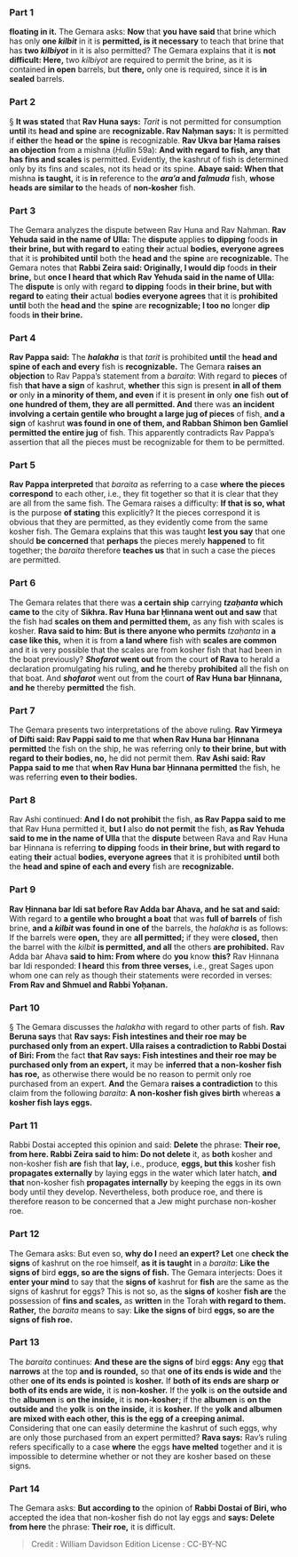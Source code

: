 
### Part 1
<b>floating in it.</b> The Gemara asks: <b>Now</b> that <b>you have said</b> that brine which has only <b>one <i>kilbit</i></b> in it is <b>permitted, is it necessary</b> to teach that brine that has <b>two <i>kilbiyot</i></b> in it is also permitted? The Gemara explains that it is <b>not difficult: Here,</b> two <i>kilbiyot</i> are required to permit the brine, as it is contained <b>in open</b> barrels, but <b>there,</b> only one is required, since it is <b>in sealed</b> barrels.

### Part 2
§ <b>It was stated</b> that <b>Rav Huna says:</b> <i>Tarit</i> is not permitted for consumption <b>until</b> its <b>head and spine</b> are <b>recognizable. Rav Naḥman says:</b> It is permitted if <b>either</b> the <b>head or</b> the <b>spine</b> is recognizable. <b>Rav Ukva bar Ḥama raises an objection</b> from a mishna (<i>Ḥullin</i> 59a): <b>And with regard to fish, any that has fins and scales</b> is permitted. Evidently, the kashrut of fish is determined only by its fins and scales, not its head or its spine. <b>Abaye said: When that</b> mishna <b>is taught,</b> it is <b>in</b> reference to the <b><i>ara’a</i> and <i>falmuda</i></b> fish, <b>whose heads are similar to</b> the heads of <b>non-kosher</b> fish.

### Part 3
The Gemara analyzes the dispute between Rav Huna and Rav Naḥman. <b>Rav Yehuda said in the name of Ulla:</b> The <b>dispute</b> applies <b>to dipping</b> foods <b>in their brine, but with regard to</b> eating <b>their</b> actual <b>bodies, everyone agrees</b> that it is <b>prohibited until</b> both the <b>head and</b> the <b>spine</b> are <b>recognizable.</b> The Gemara notes that <b>Rabbi Zeira said: Originally, I would dip</b> foods <b>in their brine,</b> but <b>once I heard that which Rav Yehuda said in the name of Ulla:</b> The <b>dispute</b> is only with regard <b>to dipping</b> foods <b>in their brine, but with regard to</b> eating <b>their</b> actual <b>bodies everyone agrees</b> that it is <b>prohibited until</b> both the <b>head and</b> the <b>spine</b> are <b>recognizable; I too no</b> longer <b>dip</b> foods <b>in their brine.</b>

### Part 4
<b>Rav Pappa said:</b> The <b><i>halakha</i></b> is that <i>tarit</i> is prohibited <b>until</b> the <b>head and spine of each and every</b> fish is <b>recognizable.</b> The Gemara <b>raises an objection</b> to Rav Pappa’s statement from a <i>baraita</i>: With regard to <b>pieces</b> of fish <b>that have a sign</b> of kashrut, <b>whether</b> this sign is present <b>in all of them or</b> only <b>in a minority of them, and even</b> if it is present <b>in</b> only <b>one</b> fish <b>out of one hundred of them, they are all permitted. And</b> there was <b>an incident involving a certain gentile who brought a large jug of pieces</b> of fish, <b>and a sign</b> of kashrut <b>was found in one of them, and Rabban Shimon ben Gamliel permitted the entire jug</b> of fish. This apparently contradicts Rav Pappa’s assertion that all the pieces must be recognizable for them to be permitted.

### Part 5
<b>Rav Pappa interpreted</b> that <i>baraita</i> as referring to a case <b>where the pieces correspond</b> to each other, i.e., they fit together so that it is clear that they are all from the same fish. The Gemara raises a difficulty: <b>If that is so, what</b> is the purpose <b>of stating</b> this explicitly? It the pieces correspond it is obvious that they are permitted, as they evidently come from the same kosher fish. The Gemara explains that this was taught <b>lest you say</b> that one should <b>be concerned</b> that <b>perhaps</b> the pieces merely <b>happened</b> to fit together; the <i>baraita</i> therefore <b>teaches us</b> that in such a case the pieces are permitted.

### Part 6
The Gemara relates that there was <b>a certain ship</b> carrying <b><i>tzaḥanta</i> which came to</b> the city of <b>Sikhra. Rav Huna bar Ḥinnana went out and saw</b> that the fish had <b>scales on them and permitted them,</b> as any fish with scales is kosher. <b>Rava said to him: But is there anyone who permits</b> <i>tzaḥanta</i> in <b>a case like this,</b> when it is from <b>a land where</b> fish with <b>scales are common</b> and it is very possible that the scales are from kosher fish that had been in the boat previously? <b><i>Shofarot</i> went out</b> from the court <b>of Rava</b> to herald a declaration promulgating his ruling, <b>and he</b> thereby <b>prohibited</b> all the fish on that boat. And <b><i>shofarot</i></b> went out from the court <b>of Rav Huna bar Ḥinnana, and he</b> thereby <b>permitted</b> the fish.

### Part 7
The Gemara presents two interpretations of the above ruling. <b>Rav Yirmeya of Difti said: Rav Pappi said to me</b> that <b>when Rav Huna bar Ḥinnana permitted</b> the fish on the ship, he was referring only <b>to their brine, but with regard to their bodies, no,</b> he did not permit them. <b>Rav Ashi said: Rav Pappa said to me</b> that <b>when Rav Huna bar Ḥinnana permitted</b> the fish, he was referring <b>even to their bodies.</b>

### Part 8
Rav Ashi continued: <b>And I do not prohibit</b> the fish, <b>as Rav Pappa said to me</b> that Rav Huna permitted it, <b>but I</b> also <b>do not permit</b> the fish, <b>as Rav Yehuda said to me in the name of Ulla</b> that the <b>dispute</b> between Rava and Rav Huna bar Ḥinnana is referring <b>to dipping</b> foods <b>in their brine, but with regard to</b> eating <b>their</b> actual <b>bodies, everyone agrees</b> that it is prohibited <b>until</b> both the <b>head and spine of each and every</b> fish are <b>recognizable.</b>

### Part 9
<b>Rav Ḥinnana bar Idi sat before Rav Adda bar Ahava, and he sat and said:</b> With regard to <b>a gentile who brought a boat</b> that was <b>full of barrels</b> of fish brine, <b>and a <i>kilbit</i> was found in one of</b> the barrels, the <i>halakha</i> is as follows: If the barrels were <b>open,</b> they are <b>all permitted;</b> if they were <b>closed,</b> then the barrel with the <i>kilbit</i> <b>is permitted, and all</b> the others <b>are prohibited.</b> Rav Adda bar Ahava <b>said to him: From where</b> do <b>you</b> know <b>this?</b> Rav Ḥinnana bar Idi responded: <b>I heard</b> this <b>from three verses,</b> i.e., great Sages upon whom one can rely as though their statements were recorded in verses: <b>From Rav and Shmuel and Rabbi Yoḥanan.</b>

### Part 10
§ The Gemara discusses the <i>halakha</i> with regard to other parts of fish. <b>Rav Beruna says</b> that <b>Rav says: Fish intestines and their roe may be purchased only from an expert. Ulla raises a contradiction to Rabbi Dostai of Biri: From</b> the fact <b>that Rav says: Fish intestines and their roe may be purchased only from an expert,</b> it may be <b>inferred that a non-kosher fish has roe,</b> as otherwise there would be no reason to permit only roe purchased from an expert. <b>And</b> the Gemara <b>raises a contradiction</b> to this claim from the following <i>baraita</i>: <b>A non-kosher fish gives birth</b> whereas <b>a kosher fish lays eggs.</b>

### Part 11
Rabbi Dostai accepted this opinion and said: <b>Delete</b> the phrase: <b>Their roe, from here. Rabbi Zeira said to him: Do not delete</b> it, as <b>both</b> kosher and non-kosher fish <b>are</b> fish that <b>lay,</b> i.e., produce, <b>eggs, but this</b> kosher fish <b>propagates externally</b> by laying eggs in the water which later hatch, <b>and that</b> non-kosher fish <b>propagates internally</b> by keeping the eggs in its own body until they develop. Nevertheless, both produce roe, and there is therefore reason to be concerned that a Jew might purchase non-kosher roe.

### Part 12
The Gemara asks: But even so, <b>why do I</b> need <b>an expert? Let</b> one <b>check the signs</b> of kashrut on the roe himself, <b>as it is taught</b> in a <i>baraita</i>: <b>Like the signs of</b> bird <b>eggs, so are the signs of fish.</b> The Gemara interjects: Does it <b>enter your mind</b> to say that the <b>signs of</b> kashrut for <b>fish</b> are the same as the signs of kashrut for eggs? This is not so, as the <b>signs of</b> kosher <b>fish are</b> the possession of <b>fins and scales,</b> as <b>written</b> in the Torah <b>with regard to them. Rather,</b> the <i>baraita</i> means to say: <b>Like the signs of</b> bird <b>eggs, so are the signs of fish roe.</b>

### Part 13
The <i>baraita</i> continues: <b>And these are the signs of</b> bird <b>eggs: Any</b> egg <b>that narrows</b> at the top <b>and is rounded,</b> so that <b>one of its ends is wide and</b> the other <b>one of its ends is pointed</b> is <b>kosher.</b> If <b>both of its ends are sharp or both of its ends are wide,</b> it is <b>non-kosher.</b> If the <b>yolk</b> is <b>on the outside and</b> the <b>albumen</b> is <b>on the inside,</b> it is <b>non-kosher;</b> if the <b>albumen</b> is <b>on the outside and</b> the <b>yolk</b> is <b>on the inside,</b> it is <b>kosher.</b> If the <b>yolk and albumen are mixed with each other, this is the egg of a creeping animal.</b> Considering that one can easily determine the kashrut of such eggs, why are only those purchased from an expert permitted? <b>Rava says:</b> Rav’s ruling refers specifically to a case <b>where</b> the eggs <b>have melted</b> together and it is impossible to determine whether or not they are kosher based on these signs.

### Part 14
The Gemara asks: <b>But according to</b> the opinion of <b>Rabbi Dostai of Biri, who</b> accepted the idea that non-kosher fish do not lay eggs and <b>says: Delete from here</b> the phrase: <b>Their roe,</b> it is difficult.

>Credit : William Davidson Edition
>License : CC-BY-NC